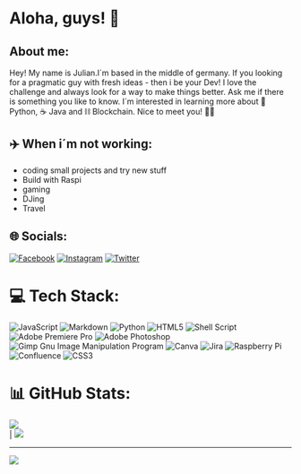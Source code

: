 # Aloha, guys! 🦩

## About me:
Hey! My name is Julian.I´m based in the middle of germany. If you looking for a pragmatic guy with fresh ideas - then i be your Dev! I love the challenge and always look for a way to make things better. Ask me if there is something you like to know. I´m interested in learning more about 🐍 Python, :coffee: Java and ⛓️ Blockchain.
Nice to meet you! 🙋‍♂️

## ✈️ When i´m not working:
* coding small projects and try new stuff
* Build with Raspi 
* gaming 
* DJing
* Travel


## 🌐 Socials:

[![Facebook](https://img.shields.io/badge/Facebook-%231877F2.svg?logo=Facebook&logoColor=white)](https://facebook.com/JulianHirt) [![Instagram](https://img.shields.io/badge/Instagram-%23E4405F.svg?logo=Instagram&logoColor=white)](https://instagram.com/Julian.Hrt) [![Twitter](https://img.shields.io/badge/Twitter-%231DA1F2.svg?logo=Twitter&logoColor=white)](https://twitter.com/HirtJulian09)

# 💻 Tech Stack:

![JavaScript](https://img.shields.io/badge/javascript-%23323330.svg?style=for-the-badge&logo=javascript&logoColor=%23F7DF1E) ![Markdown](https://img.shields.io/badge/markdown-%23000000.svg?style=for-the-badge&logo=markdown&logoColor=white) ![Python](https://img.shields.io/badge/python-3670A0?style=for-the-badge&logo=python&logoColor=ffdd54) ![HTML5](https://img.shields.io/badge/html5-%23E34F26.svg?style=for-the-badge&logo=html5&logoColor=white) ![Shell Script](https://img.shields.io/badge/shell_script-%23121011.svg?style=for-the-badge&logo=gnu-bash&logoColor=white) ![Adobe Premiere Pro](https://img.shields.io/badge/Adobe%20Premiere%20Pro-9999FF.svg?style=for-the-badge&logo=Adobe%20Premiere%20Pro&logoColor=white) ![Adobe Photoshop](https://img.shields.io/badge/adobephotoshop-%2331A8FF.svg?style=for-the-badge&logo=adobephotoshop&logoColor=white) ![Gimp Gnu Image Manipulation Program](https://img.shields.io/badge/Gimp-657D8B?style=for-the-badge&logo=gimp&logoColor=FFFFFF) ![Canva](https://img.shields.io/badge/Canva-%2300C4CC.svg?style=for-the-badge&logo=Canva&logoColor=white) ![Jira](https://img.shields.io/badge/jira-%230A0FFF.svg?style=for-the-badge&logo=jira&logoColor=white) ![Raspberry Pi](https://img.shields.io/badge/-RaspberryPi-C51A4A?style=for-the-badge&logo=Raspberry-Pi) ![Confluence](https://img.shields.io/badge/confluence-%23172BF4.svg?style=for-the-badge&logo=confluence&logoColor=white) ![CSS3](https://img.shields.io/badge/css3-%231572B6.svg?style=for-the-badge&logo=css3&logoColor=white)

# 📊 GitHub Stats:

![](https://github-readme-stats.vercel.app/api?username=JulianHrt&theme=vision-friendly-dark&hide_border=false&include_all_commits=true&count_private=true)<br/> |
![](https://github-readme-stats.vercel.app/api/top-langs/?username=JulianHrt&theme=vision-friendly-dark&hide_border=false&include_all_commits=true&count_private=true&layout=compact)

---

[![](https://visitcount.itsvg.in/api?id=JulianHrt&icon=0&color=0)](https://visitcount.itsvg.in)



